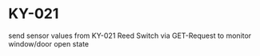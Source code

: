 # KY-021
send sensor values from KY-021 Reed Switch via GET-Request to monitor window/door open state
